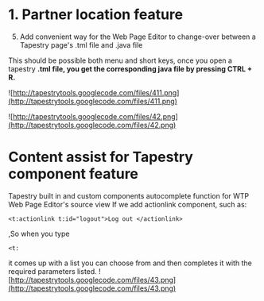 # 1. Partner location feature #

5. Add convenient way for the Web Page Editor to change-over between a Tapestry page's .tml file and .java file

This should be possible both menu and short keys, once you open a tapestry **.tml file, you get the corresponding java file by pressing CTRL + R.**

![http://tapestrytools.googlecode.com/files/411.png](http://tapestrytools.googlecode.com/files/411.png)

![http://tapestrytools.googlecode.com/files/42.png](http://tapestrytools.googlecode.com/files/42.png)

# Content assist for Tapestry component feature #

Tapestry built in and custom components autocomplete function for WTP Web Page Editor's source view
If we add actionlink component, such as:

```
<t:actionlink t:id="logout">Log out </actionlink>
```

,So when you type

```
<t:
```
it comes up with a list you can choose from and then completes it with the required parameters listed.
![http://tapestrytools.googlecode.com/files/43.png](http://tapestrytools.googlecode.com/files/43.png)